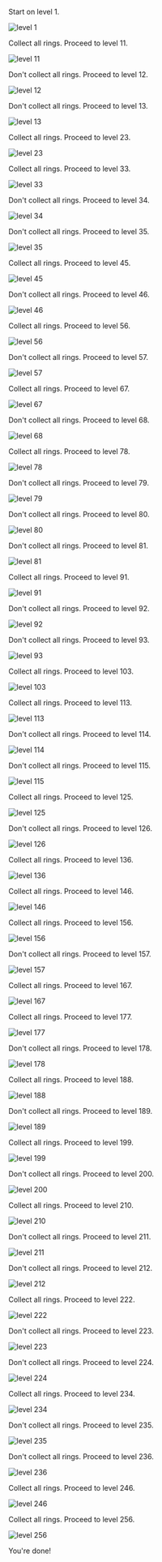 Start on level 1.

![level 1](out/001.png)

Collect all rings. Proceed to level 11.

![level 11](out/011.png)

Don't collect all rings. Proceed to level 12.

![level 12](out/012.png)

Don't collect all rings. Proceed to level 13.

![level 13](out/013.png)

Collect all rings. Proceed to level 23.

![level 23](out/023.png)

Collect all rings. Proceed to level 33.

![level 33](out/033.png)

Don't collect all rings. Proceed to level 34.

![level 34](out/034.png)

Don't collect all rings. Proceed to level 35.

![level 35](out/035.png)

Collect all rings. Proceed to level 45.

![level 45](out/045.png)

Don't collect all rings. Proceed to level 46.

![level 46](out/046.png)

Collect all rings. Proceed to level 56.

![level 56](out/056.png)

Don't collect all rings. Proceed to level 57.

![level 57](out/057.png)

Collect all rings. Proceed to level 67.

![level 67](out/067.png)

Don't collect all rings. Proceed to level 68.

![level 68](out/068.png)

Collect all rings. Proceed to level 78.

![level 78](out/078.png)

Don't collect all rings. Proceed to level 79.

![level 79](out/079.png)

Don't collect all rings. Proceed to level 80.

![level 80](out/080.png)

Don't collect all rings. Proceed to level 81.

![level 81](out/081.png)

Collect all rings. Proceed to level 91.

![level 91](out/091.png)

Don't collect all rings. Proceed to level 92.

![level 92](out/092.png)

Don't collect all rings. Proceed to level 93.

![level 93](out/093.png)

Collect all rings. Proceed to level 103.

![level 103](out/103.png)

Collect all rings. Proceed to level 113.

![level 113](out/113.png)

Don't collect all rings. Proceed to level 114.

![level 114](out/114.png)

Don't collect all rings. Proceed to level 115.

![level 115](out/115.png)

Collect all rings. Proceed to level 125.

![level 125](out/125.png)

Don't collect all rings. Proceed to level 126.

![level 126](out/126.png)

Collect all rings. Proceed to level 136.

![level 136](out/136.png)

Collect all rings. Proceed to level 146.

![level 146](out/146.png)

Collect all rings. Proceed to level 156.

![level 156](out/156.png)

Don't collect all rings. Proceed to level 157.

![level 157](out/157.png)

Collect all rings. Proceed to level 167.

![level 167](out/167.png)

Collect all rings. Proceed to level 177.

![level 177](out/177.png)

Don't collect all rings. Proceed to level 178.

![level 178](out/178.png)

Collect all rings. Proceed to level 188.

![level 188](out/188.png)

Don't collect all rings. Proceed to level 189.

![level 189](out/189.png)

Collect all rings. Proceed to level 199.

![level 199](out/199.png)

Don't collect all rings. Proceed to level 200.

![level 200](out/200.png)

Collect all rings. Proceed to level 210.

![level 210](out/210.png)

Don't collect all rings. Proceed to level 211.

![level 211](out/211.png)

Don't collect all rings. Proceed to level 212.

![level 212](out/212.png)

Collect all rings. Proceed to level 222.

![level 222](out/222.png)

Don't collect all rings. Proceed to level 223.

![level 223](out/223.png)

Don't collect all rings. Proceed to level 224.

![level 224](out/224.png)

Collect all rings. Proceed to level 234.

![level 234](out/234.png)

Don't collect all rings. Proceed to level 235.

![level 235](out/235.png)

Don't collect all rings. Proceed to level 236.

![level 236](out/236.png)

Collect all rings. Proceed to level 246.

![level 246](out/246.png)

Collect all rings. Proceed to level 256.

![level 256](out/256.png)

You're done!
